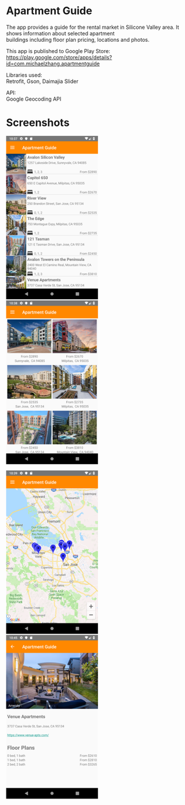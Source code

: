 # Apartment Guide

The app provides a guide for the rental market in Silicone Valley area. It shows information about selected apartment  
buildings including floor plan pricing, locations and photos.

This app is published to Google Play Store:  
https://play.google.com/store/apps/details?id=com.michaelzhang.apartmentguide

Libraries used:  
Retrofit, Gson, Daimajia Slider

API:  
Google Geocoding API

# Screenshots
<p float="left">
<img src="https://raw.githubusercontent.com/michaelzyc9/ApartmentGuide/master/screenshots/List%20view.png" width="250">
  &nbsp&nbsp&nbsp&nbsp
<img src="https://raw.githubusercontent.com/michaelzyc9/ApartmentGuide/master/screenshots/Grid%20view.png" width="250">
</p>

<p float="left">
<img src="https://raw.githubusercontent.com/michaelzyc9/ApartmentGuide/master/screenshots/Map.png" width="250">
  &nbsp&nbsp&nbsp&nbsp
<img src="https://raw.githubusercontent.com/michaelzyc9/ApartmentGuide/master/screenshots/Content.png" width="250">
</p>
